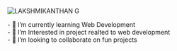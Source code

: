 
![LAKSHMIKANTHAN G](https://user-images.githubusercontent.com/84187173/236677459-f48900d2-3ba4-4b0b-b5ff-61620f6b961b.png)
<br>


​-​ 🚀 I’m currently learning Web Development 
<br>
​-​ 🔭 I’m Interested in project realted to web development
<br>
​-​ 👯 I’m looking to collaborate on fun projects 
<br>




